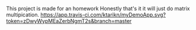 This project is made for an homework
Honestly that's it it will just do matrix multipication.
https://app.travis-ci.com/ktarikn/myDemoApp.svg?token=zDwyWypMEaZerbNgmT2s&branch=master
